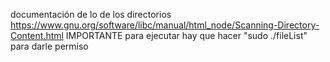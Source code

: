 documentación de lo de los directorios https://www.gnu.org/software/libc/manual/html_node/Scanning-Directory-Content.html
IMPORTANTE para ejecutar hay que hacer "sudo ./fileList" para darle permiso
